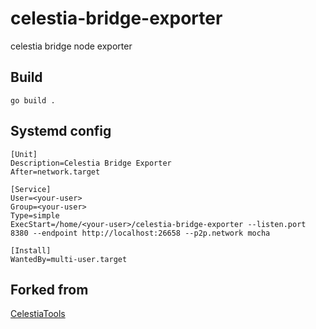 # celestia-bridge-exporter
celestia bridge node exporter

## Build
```
go build .
```

## Systemd config
```
[Unit]
Description=Celestia Bridge Exporter  
After=network.target

[Service]
User=<your-user>
Group=<your-user>
Type=simple
ExecStart=/home/<your-user>/celestia-bridge-exporter --listen.port 8380 --endpoint http://localhost:26658 --p2p.network mocha

[Install]
WantedBy=multi-user.target
```

## Forked from
[CelestiaTools](https://github.com/Chainode/CelestiaTools)